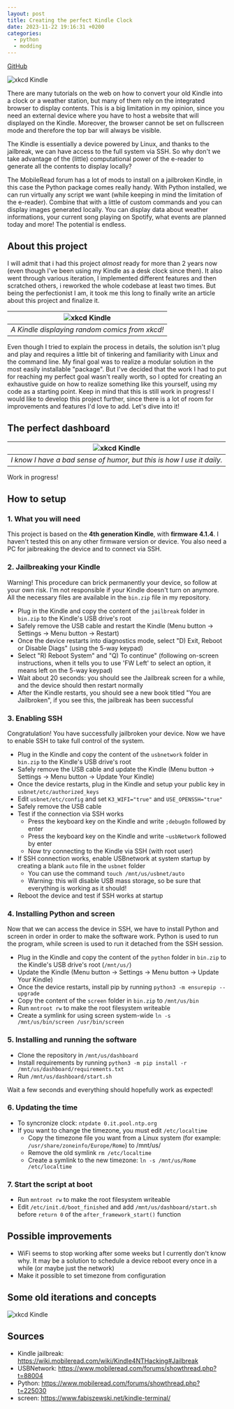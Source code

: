 ```yaml
---
layout: post
title: Creating the perfect Kindle Clock
date: 2023-11-22 19:16:31 +0200
categories:
  - python
  - modding
---
```

[GitHub](https://github.com/damix55/kindle-clock)

![xkcd Kindle](img/2023-11-22-kindle-clock/dashboard-old.png) 

There are many tutorials on the web on how to convert your old Kindle into a clock or a weather station, but many of them rely on the integrated browser to display contents. This is a big limitation in my opinion, since you need an external device where you have to host a website that will displayed on the Kindle. Moreover, the browser cannot be set on fullscreen mode and therefore the top bar will always be visible.

The Kindle is essentially a device powered by Linux, and thanks to the jailbreak, we can have access to the full system via SSH. So why don't we take advantage of the (little) computational power of the e-reader to generate all the contents to display locally?

The MobileRead forum has a lot of mods to install on a jailbroken Kindle, in this case the Python package comes really handy. With Python installed, we can run virtually any script we want (while keeping in mind the limitation of the e-reader). Combine that with a little of custom commands and you can display images generated locally. You can display data about weather informations, your current song playing on Spotify, what events are planned today and more! The potential is endless.

## About this project
I will admit that i had this project *almost* ready for more than 2 years now (even though I've been using my Kindle as a desk clock since then). It also went through various iteration, I implemented different features and then scratched others, i reworked the whole codebase at least two times.
But being the perfectionist I am, it took me this long to finally write an article about this project and finalize it.

| ![xkcd Kindle](img/2023-11-22-kindle-clock/xkcd.png) | 
|:--:| 
| *A Kindle displaying random comics from xkcd!* |

Even though I tried to explain the process in details, the solution isn't plug and play and requires a little bit of tinkering and familiarity with Linux and the command line. My final goal was to realize a modular solution in the most easily installable "package". But I've decided that the work I had to put for reaching my perfect goal wasn't really worth, so I opted for creating an exhaustive guide on how to realize something like this yourself, using my code as a starting point.
Keep in mind that this is still work in progress! I would like to develop this project further, since there is a lot of room for improvements and features I'd love to add.
Let's dive into it!

## The perfect dashboard
| ![xkcd Kindle](img/2023-11-22-kindle-clock/main.png) | 
|:--:| 
| *I know I have a bad sense of humor, but this is how I use it daily.* |
Work in progress!

## How to setup
### 1. What you will need
This project is based on the **4th generation Kindle**, with **firmware 4.1.4**. I haven't tested this on any other firmware version or device. You also need a PC for jaibreaking the device and to connect via SSH.

### 2. Jailbreaking your Kindle
Warning! This procedure can brick permanently your device, so follow at your own risk. I'm not responsible if your Kindle doesn't turn on anymore. All the necessary files are available in the `bin.zip` file in my repository.

* Plug in the Kindle and copy the content of the `jailbreak` folder in `bin.zip` to the Kindle's USB drive's root 
* Safely remove the USB cable and restart the Kindle (Menu button -> Settings -> Menu button -> Restart)
* Once the device restarts into diagnostics mode, select "D) Exit, Reboot or Disable Diags" (using the 5-way keypad) 
* Select "R) Reboot System" and "Q) To continue" (following on-screen instructions, when it tells you to use 'FW Left' to select an option, it means left on the 5-way keypad) 
* Wait about 20 seconds: you should see the Jailbreak screen for a while, and the device should then restart normally 
* After the Kindle restarts, you should see a new book titled "You are Jailbroken", if you see this, the jailbreak has been successful

### 3. Enabling SSH
Congratulation! You have successfully jailbroken your device. Now we have to enable SSH to take full control of the system.
* Plug in the Kindle and copy the content of the `usbnetwork` folder in `bin.zip` to the Kindle's USB drive's root
* Safely remove the USB cable and update the Kindle (Menu button -> Settings -> Menu button -> Update Your Kindle)
* Once the device restarts, plug in the Kindle and setup your public key in `usbnet/etc/authorized_keys`
* Edit `usbnet/etc/config` and set `K3_WIFI="true"` and `USE_OPENSSH="true"`
* Safely remove the USB cable
* Test if the connection via SSH works
    * Press the keyboard key on the Kindle and write `;debugOn` followed by enter
    * Press the keyboard key on the Kindle and write `~usbNetwork` followed by enter
    * Now try connecting to the Kindle via SSH (with root user)
* If SSH connection works, enable USBnetwork at system startup by creating a blank `auto` file in the `usbnet` folder 
    * You can use the command `touch /mnt/us/usbnet/auto`
    * Warning: this will disable USB mass storage, so be sure that everything is working as it should!
* Reboot the device and test if SSH works at startup

### 4. Installing Python and screen
Now that we can access the device in SSH, we have to install Python and screen in order in order to make the software work. Python is used to run the program, while screen is used to run it detached from the SSH session.
* Plug in the Kindle and copy the content of the `python` folder in `bin.zip` to the Kindle's USB drive's root (`/mnt/us/`)
* Update the Kindle (Menu button -> Settings -> Menu button -> Update Your Kindle)
* Once the device restarts, install pip by running `python3 -m ensurepip --upgrade`
* Copy the content of the `screen` folder in `bin.zip` to `/mnt/us/bin`
* Run `mntroot rw` to make the root filesystem writeable
* Create a symlink for using screen system-wide `ln -s /mnt/us/bin/screen /usr/bin/screen`

### 5. Installing and running the software
* Clone the repository in `/mnt/us/dashboard`
* Install requirements by running `python3 -m pip install -r /mnt/us/dashboard/requirements.txt`
* Run `/mnt/us/dashboard/start.sh`

Wait a few seconds and everything should hopefully work as expected!

### 6. Updating the time
* To syncronize clock: `ntpdate 0.it.pool.ntp.org`
* If you want to change the timezone, you must edit `/etc/localtime`
    * Copy the timezone file you want from a Linux system (for example: `/usr/share/zoneinfo/Europe/Rome`) to /mnt/us/
    * Remove the old symlink `rm /etc/localtime`
    * Create a symlink to the new timezone: `ln -s /mnt/us/Rome /etc/localtime`

### 7. Start the script at boot
* Run `mntroot rw` to make the root filesystem writeable
* Edit `/etc/init.d/boot_finished` and add `/mnt/us/dashboard/start.sh` before `return 0` of the `after_framework_start()` function


## Possible improvements
* WiFi seems to stop working after some weeks but I currently don't know why. It may be a solution to schedule a device reboot every once in a while (or maybe just the network)
* Make it possible to set timezone from configuration


## Some old iterations and concepts
![xkcd Kindle](img/2023-11-22-kindle-clock/calendar.png) 


## Sources
* Kindle jailbreak: https://wiki.mobileread.com/wiki/Kindle4NTHacking#Jailbreak
* USBNetwork: https://www.mobileread.com/forums/showthread.php?t=88004
* Python: https://www.mobileread.com/forums/showthread.php?t=225030
* screen: https://www.fabiszewski.net/kindle-terminal/